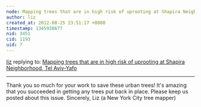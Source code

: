 ```yaml
---
node: Mapping trees that are in high risk of uprooting at Shapira Neighborhood, Tel Aviv-Yafo
author: liz
created_at: 2012-08-25 23:51:17 +0000
timestamp: 1345938677
nid: 3451
cid: 1193
uid: 7
---
```




[liz](../profile/liz) replying to: [Mapping trees that are in high risk of uprooting at Shapira Neighborhood, Tel Aviv-Yafo](../notes/shaief/8-24-2012/mapping-trees-are-high-risk-uprooting-shapira-neighborhood-tel-aviv-yafo)

----
Thank you so much for your work to save these urban trees! It's amazing that you succeeded in getting any trees put back in place. Please keep us posted about this issue. 
Sincerely, 
Liz
(a New York City tree mapper)